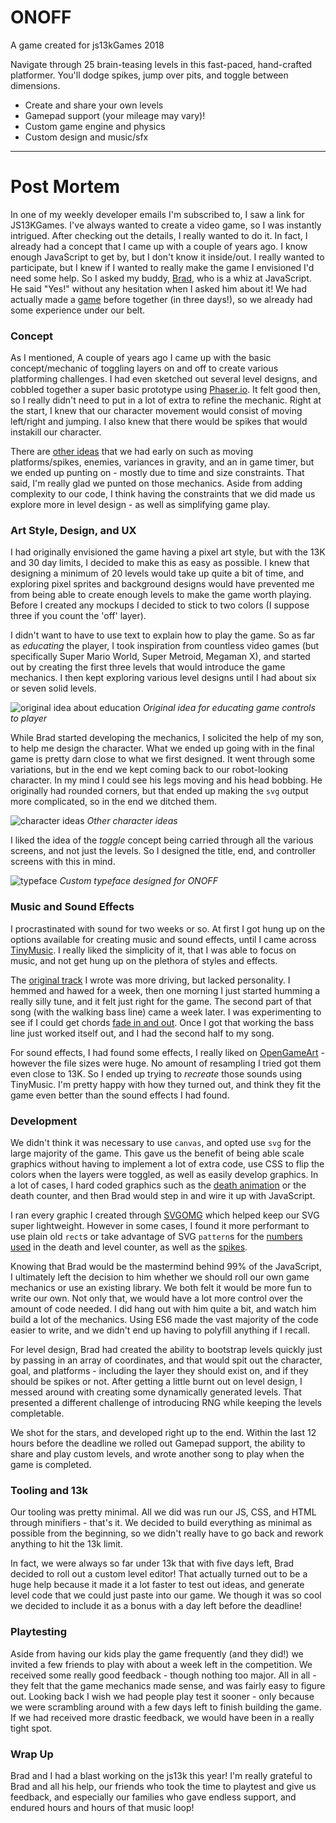 ONOFF
=====

A game created for js13kGames 2018

Navigate through 25 brain-teasing levels in this fast-paced, hand-crafted platformer. You'll dodge spikes, jump over pits, and toggle between dimensions.

- Create and share your own levels
- Gamepad support (your mileage may vary)!
- Custom game engine and physics
- Custom design and music/sfx

---

Post Mortem
===========

In one of my weekly developer emails I'm subscribed to, I saw a link for JS13KGames. I've always wanted to create a video game, so I was instantly intrigued. After checking out the details, I really wanted to do it. In fact, I already had a concept that I came up with a couple of years ago. I know enough JavaScript to get by, but I don't know it inside/out. I really wanted to participate, but I knew if I wanted to really make the game I envisioned I'd need some help. So I asked my buddy, [Brad](https://github.com/braddunbar), who is a whiz at JavaScript. He said "Yes!" without any hesitation when I asked him about it! We had actually made a [game](https://game.getharvest.com/) before together (in three days!), so we already had some experience under our belt.

### Concept

As I mentioned, A couple of years ago I came up with the basic concept/mechanic of toggling layers on and off to create various platforming challenges. I had even sketched out several level designs, and cobbled together a super basic prototype using [Phaser.io](http://phaser.io/). It felt good then, so I really didn't need to put in a lot of extra to refine the mechanic. Right at the start, I knew that our character movement would consist of moving left/right and jumping. I also knew that there would be spikes that would instakill our character.

There are [other ideas](https://github.com/starzonmyarmz/js13k-2018/projects/1) that we had early on such as moving platforms/spikes, enemies, variances in gravity, and an in game timer, but we ended up punting on - mostly due to time and size constraints. That said, I'm really glad we punted on those mechanics. Aside from adding complexity to our code, I think having the constraints that we did made us explore more in level design - as well as simplifying game play.

### Art Style, Design, and UX

I had originally envisioned the game having a pixel art style, but with the 13K and 30 day limits, I decided to make this as easy as possible. I knew that designing a minimum of 20 levels would take up quite a bit of time, and exploring pixel sprites and background designs would have prevented me from being able to create enough levels to make the game worth playing. Before I created any mockups I decided to stick to two colors (I suppose three if you count the 'off' layer).

I didn't want to have to use text to explain how to play the game. So as far as _educating_ the player, I took inspiration from countless video games (but specifically Super Mario World, Super Metroid, Megaman X), and started out by creating the first three levels that would introduce the game mechanics. I then kept exploring various level designs until I had about six or seven solid levels.

![original idea about education](https://imgur.com/cndNSyh)
_Original idea for educating game controls to player_

While Brad started developing the mechanics, I solicited the help of my son, to help me design the character. What we ended up going with in the final game is pretty darn close to what we first designed. It went through some variations, but in the end we kept coming back to our robot-looking character. In my mind I could see his legs moving and his head bobbing. He originally had rounded corners, but that ended up making the `svg` output more complicated, so in the end we ditched them.

![character ideas](https://imgur.com/KyaQGFT)
_Other character ideas_

I liked the idea of the _toggle_ concept being carried through all the various screens, and not just the levels. So I designed the title, end, and controller screens with this in mind.

![typeface](https://imgur.com/98U1gMl)
_Custom typeface designed for ONOFF_

### Music and Sound Effects

I procrastinated with sound for two weeks or so. At first I got hung up on the options available for creating music and sound effects, until I came across [TinyMusic](https://github.com/kevincennis/TinyMusic). I really liked the simplicity of it, that I was able to focus on music, and not get hung up on the plethora of styles and effects.

The [original track](http://jsfiddle.net/0k6tLnfd/8/) I wrote was more driving, but lacked personality. I hemmed and hawed for a week, then one morning I just started humming a really silly tune, and it felt just right for the game. The second part of that song (with the walking bass line) came a week later. I was experimenting to see if I could get chords [fade in and out](https://github.com/starzonmyarmz/js13k-2018/blob/gh-pages/src/sound.js#L327-L351). Once I got that working the bass line just worked itself out, and I had the second half to my song.

For sound effects, I had found some effects, I really liked on [OpenGameArt](https://opengameart.org/) - however the file sizes were huge. No amount of resampling I tried got them even close to 13K. So I ended up trying to _recreate_ those sounds using TinyMusic. I'm pretty happy with how they turned out, and think they fit the game even better than the sound effects I had found.

### Development

We didn't think it was necessary to use `canvas`, and opted use `svg` for the large majority of the game. This gave us the benefit of being able scale graphics without having to implement a lot of extra code, use CSS to flip the colors when the layers were toggled, as well as easily develop graphics. In a lot of cases, I hard coded graphics such as the [death animation](https://github.com/starzonmyarmz/js13k-2018/blob/gh-pages/index.html#L135-L159) or the death counter, and then Brad would step in and wire it up with JavaScript.

I ran every graphic I created through [SVGOMG](https://jakearchibald.github.io/svgomg/) which helped keep our SVG super lightweight. However in some cases, I found it more performant to use plain old `rect`s or take advantage of SVG `pattern`s for the [numbers used](https://github.com/starzonmyarmz/js13k-2018/blob/gh-pages/index.html#L107-L118) in the death and level counter, as well as the [spikes](https://github.com/starzonmyarmz/js13k-2018/blob/gh-pages/index.html#L80-L93).

Knowing that Brad would be the mastermind behind 99% of the JavaScript, I ultimately left the decision to him whether we should roll our own game mechanics or use an existing library. We both felt it would be more fun to write our own. Not only that, we would have a lot more control over the amount of code needed. I did hang out with him quite a bit, and watch him build a lot of the mechanics. Using ES6 made the vast majority of the code easier to write, and we didn't end up having to polyfill anything if I recall.

For level design, Brad had created the ability to bootstrap levels quickly just by passing in an array of coordinates, and that would spit out the character, goal, and platforms - including the layer they should exist on, and if they should be spikes or not. After getting a little burnt out on level design, I messed around with creating some dynamically generated levels. That presented a different challenge of introducing RNG while keeping the levels completable.

We shot for the stars, and developed right up to the end. Within the last 12 hours before the deadline we rolled out Gamepad support, the ability to share and play custom levels, and wrote another song to play when the game is completed.

### Tooling and 13k

Our tooling was pretty minimal. All we did was run our JS, CSS, and HTML through minifiers - that's it. We decided to build everything as minimal as possible from the beginning, so we didn't really have to go back and rework anything to hit the 13k limit.

In fact, we were always so far under 13k that with five days left, Brad decided to roll out a custom level editor! That actually turned out to be a huge help because it made it a lot faster to test out ideas, and generate level code that we could just paste into our game. We though it was so cool we decided to include it as a bonus with a day left before the deadline!

### Playtesting

Aside from having our kids play the game frequently (and they did!) we invited a few friends to play with about a week left in the competition. We received some really good feedback - though nothing too major. All in all - they felt that the game mechanics made sense, and was fairly easy to figure out. Looking back I wish we had people play test it sooner - only because we were scrambling around with a few days left to finish building the game. If we had received more drastic feedback, we would have been in a really tight spot.

### Wrap Up

Brad and I had a blast working on the js13k this year! I'm really grateful to Brad and all his help, our friends who took the time to playtest and give us feedback, and especially our families who gave endless support, and endured hours and hours of that music loop!
